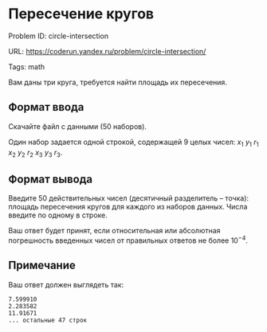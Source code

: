 # Пересечение кругов

Problem ID: circle-intersection

URL: https://coderun.yandex.ru/problem/circle-intersection/

Tags: math

Вам даны три круга, требуется найти площадь их пересечения.


## Формат ввода

Скачайте файл с данными (50 наборов).

Один набор задается одной строкой, содержащей 9 целых чисел: $x_1$ $y_1$ $r_1$ $x_2$ $y_2$ $r_2$ $x_{3}$ $y_{3}$ $r_3$.


## Формат вывода

Введите 50 действительных чисел (десятичный разделитель – точка): площадь пересечения кругов для каждого из наборов данных. Числа введите по одному в строке.

Ваш ответ будет принят, если относительная или абсолютная погрешность введенных чисел от правильных ответов не более $10^{-4}$.


## Примечание

Ваш ответ должен выглядеть так:

```
7.599910
2.283582
11.91671
... остальные 47 строк
```


